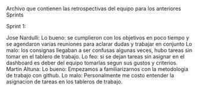 Archivo que contienen las retrospectivas del equipo para los anteriores Sprints 

Sprint 1: 

Jose Nardulli: 
Lo bueno: se cumplieron con los objetivos en poco tiempo y se agendaron varias reuniones para aclarar dudas y trabajar en conjunto
Lo malo: los consignas llegaban a ser confusas algunas veces, hubo tareas sin tomar en el tablero de trabajo. 
Lo feo: si se dejan tareas sin asignar en el dashboard es deber del equipo tomarlas segun sus gustos y criterios.
Martin Altuna:
Lo bueno: Empezamos a familiarizarnos con la metodologia de trabajo con github.
Lo malo: Personalmente me costo entender la asignacion de tareas en los tableros de trabajo.